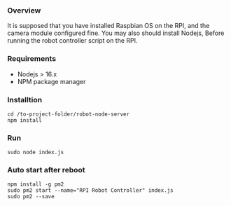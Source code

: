 ### Overview
It is supposed that you have installed Raspbian OS on 
the RPI, and the camera module configured fine.
You may also should install Nodejs, Before running the 
robot controller script on the RPI.

### Requirements
- Nodejs > 16.x
- NPM package manager 

### Installtion
```
cd /to-project-folder/robot-node-server
npm install
```

### Run
```
sudo node index.js
```

### Auto start after reboot
```
npm install -g pm2 
sudo pm2 start --name="RPI Robot Controller" index.js
sudo pm2 --save
```